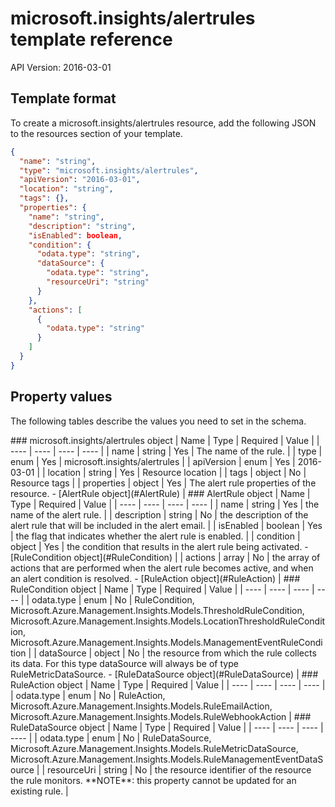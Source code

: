 # microsoft.insights/alertrules template reference
API Version: 2016-03-01
## Template format

To create a microsoft.insights/alertrules resource, add the following JSON to the resources section of your template.

```json
{
  "name": "string",
  "type": "microsoft.insights/alertrules",
  "apiVersion": "2016-03-01",
  "location": "string",
  "tags": {},
  "properties": {
    "name": "string",
    "description": "string",
    "isEnabled": boolean,
    "condition": {
      "odata.type": "string",
      "dataSource": {
        "odata.type": "string",
        "resourceUri": "string"
      }
    },
    "actions": [
      {
        "odata.type": "string"
      }
    ]
  }
}
```
## Property values

The following tables describe the values you need to set in the schema.

<a id="microsoft.insights/alertrules" />
### microsoft.insights/alertrules object
|  Name | Type | Required | Value |
|  ---- | ---- | ---- | ---- |
|  name | string | Yes | The name of the rule. |
|  type | enum | Yes | microsoft.insights/alertrules |
|  apiVersion | enum | Yes | 2016-03-01 |
|  location | string | Yes | Resource location |
|  tags | object | No | Resource tags |
|  properties | object | Yes | The alert rule properties of the resource. - [AlertRule object](#AlertRule) |


<a id="AlertRule" />
### AlertRule object
|  Name | Type | Required | Value |
|  ---- | ---- | ---- | ---- |
|  name | string | Yes | the name of the alert rule. |
|  description | string | No | the description of the alert rule that will be included in the alert email. |
|  isEnabled | boolean | Yes | the flag that indicates whether the alert rule is enabled. |
|  condition | object | Yes | the condition that results in the alert rule being activated. - [RuleCondition object](#RuleCondition) |
|  actions | array | No | the array of actions that are performed when the alert rule becomes active, and when an alert condition is resolved. - [RuleAction object](#RuleAction) |


<a id="RuleCondition" />
### RuleCondition object
|  Name | Type | Required | Value |
|  ---- | ---- | ---- | ---- |
|  odata.type | enum | No | RuleCondition, Microsoft.Azure.Management.Insights.Models.ThresholdRuleCondition, Microsoft.Azure.Management.Insights.Models.LocationThresholdRuleCondition, Microsoft.Azure.Management.Insights.Models.ManagementEventRuleCondition |
|  dataSource | object | No | the resource from which the rule collects its data. For this type dataSource will always be of type RuleMetricDataSource. - [RuleDataSource object](#RuleDataSource) |


<a id="RuleAction" />
### RuleAction object
|  Name | Type | Required | Value |
|  ---- | ---- | ---- | ---- |
|  odata.type | enum | No | RuleAction, Microsoft.Azure.Management.Insights.Models.RuleEmailAction, Microsoft.Azure.Management.Insights.Models.RuleWebhookAction |


<a id="RuleDataSource" />
### RuleDataSource object
|  Name | Type | Required | Value |
|  ---- | ---- | ---- | ---- |
|  odata.type | enum | No | RuleDataSource, Microsoft.Azure.Management.Insights.Models.RuleMetricDataSource, Microsoft.Azure.Management.Insights.Models.RuleManagementEventDataSource |
|  resourceUri | string | No | the resource identifier of the resource the rule monitors. **NOTE**: this property cannot be updated for an existing rule. |

